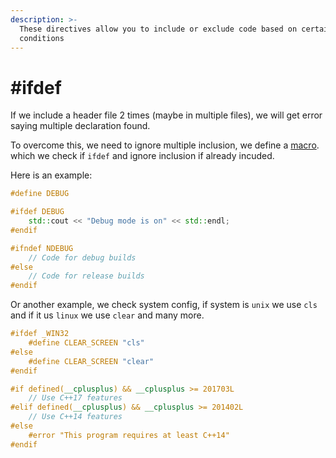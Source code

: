 ```yaml
---
description: >-
  These directives allow you to include or exclude code based on certain
  conditions
---
```


# #ifdef

If we include a header file 2 times (maybe in multiple files), we will get error saying multiple declaration found.

To overcome this, we need to ignore multiple inclusion, we define a [macro](define.md). which we check if `ifdef` and ignore inclusion if already incuded.

Here is an example:

```cpp
#define DEBUG

#ifdef DEBUG
    std::cout << "Debug mode is on" << std::endl;
#endif

#ifndef NDEBUG
    // Code for debug builds
#else
    // Code for release builds
#endif
```

Or another example, we check system config, if system is `unix` we use `cls` and if it us `linux` we use `clear` and many more.

```cpp
#ifdef _WIN32
    #define CLEAR_SCREEN "cls"
#else
    #define CLEAR_SCREEN "clear"
#endif

#if defined(__cplusplus) && __cplusplus >= 201703L
    // Use C++17 features
#elif defined(__cplusplus) && __cplusplus >= 201402L
    // Use C++14 features
#else
    #error "This program requires at least C++14"
#endif
```
